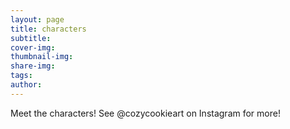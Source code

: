 ```yaml
---
layout: page
title: characters
subtitle: 
cover-img: 
thumbnail-img: 
share-img: 
tags: 
author: 
---
```


Meet the characters! See @cozycookieart on Instagram for more!
